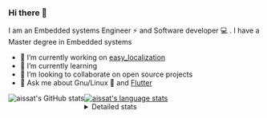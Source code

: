 ### Hi there 👋

I am an Embedded systems Engineer ⚡️ and Software developer 💻 . I have a Master degree in Embedded systems
- 🔭 I’m currently working on [easy_localization](https://pub.dev/packages/easy_localization)
- 🌱 I’m currently learning 
- 👯 I’m looking to collaborate on open source projects
- 💬 Ask me about  Gnu/Linux 🐧 and [Flutter](https://flutter.dev) 

<a href="https://profile-summary-for-github.com/user/aissat">
  <img align="left" height="170px" src="https://github-readme-stats.vercel.app/api?username=aissat&show_icons=true&line_height=27&count_private=true&include_all_commits=true" alt="aissat's GitHub stats"/>
  <img src="https://github-readme-stats.vercel.app/api/top-langs/?username=aissat&hide_langs_below=5&layout=compact" alt="aissat's language stats"/>
</a>

<details>
<summary>Detailed stats</summary>
 

### 🧐 Waka Stats

<!--START_SECTION:waka-->
![Profile Views](http://img.shields.io/badge/Profile%20Views-1-blue)

![Lines of code](https://img.shields.io/badge/From%20Hello%20World%20I%27ve%20Written-334948%20lines%20of%20code-blue)

**🐱 My Github Data** 

> 🏆 380 Contributions in the Year 2021
 > 
> 📦 43.8 kB Used in Github's Storage 
 > 
> 💼 Opted to Hire
 > 
> 📜 145 Public Repositories 
 > 
> 🔑 14 Private Repositories  
 > 
**I'm a Night 🦉** 

```text
🌞 Morning    23 commits     █░░░░░░░░░░░░░░░░░░░░░░░░   3.83% 
🌆 Daytime    71 commits     ███░░░░░░░░░░░░░░░░░░░░░░   11.83% 
🌃 Evening    265 commits    ███████████░░░░░░░░░░░░░░   44.17% 
🌙 Night      241 commits    ██████████░░░░░░░░░░░░░░░   40.17%

```
📅 **I'm Most Productive on Tuesday** 

```text
Monday       55 commits     ██░░░░░░░░░░░░░░░░░░░░░░░   9.17% 
Tuesday      138 commits    █████░░░░░░░░░░░░░░░░░░░░   23.0% 
Wednesday    88 commits     ███░░░░░░░░░░░░░░░░░░░░░░   14.67% 
Thursday     60 commits     ██░░░░░░░░░░░░░░░░░░░░░░░   10.0% 
Friday       91 commits     ███░░░░░░░░░░░░░░░░░░░░░░   15.17% 
Saturday     104 commits    ████░░░░░░░░░░░░░░░░░░░░░   17.33% 
Sunday       64 commits     ██░░░░░░░░░░░░░░░░░░░░░░░   10.67%

```


📊 **This Week I Spent My Time On** 

```text
⌚︎ Time Zone: Africa/Algiers

💬 Programming Languages: 
Dart                     38 mins             ████████░░░░░░░░░░░░░░░░░   31.5% 
Other                    29 mins             ██████░░░░░░░░░░░░░░░░░░░   23.98% 
Docker                   25 mins             █████░░░░░░░░░░░░░░░░░░░░   21.02% 
JSON                     10 mins             ██░░░░░░░░░░░░░░░░░░░░░░░   8.73% 
JavaScript               9 mins              ██░░░░░░░░░░░░░░░░░░░░░░░   8.09%

🔥 Editors: 
VS Code                  2 hrs 1 min         █████████████████████████   100.0%

💻 Operating System: 
Linux                    2 hrs 1 min         █████████████████████████   100.0%

```

**I Mostly Code in Dart** 

```text
Dart                     19 repos            █████████░░░░░░░░░░░░░░░░   35.85% 
TypeScript               5 repos             ██░░░░░░░░░░░░░░░░░░░░░░░   9.43% 
PHP                      4 repos             ██░░░░░░░░░░░░░░░░░░░░░░░   7.55% 
Vala                     4 repos             ██░░░░░░░░░░░░░░░░░░░░░░░   7.55% 
JavaScript               4 repos             ██░░░░░░░░░░░░░░░░░░░░░░░   7.55%

```


**Timeline**

![Chart not found](https://raw.githubusercontent.com/aissat/aissat/master/charts/bar_graph.png) 


 Last Updated on 20/08/2021
<!--END_SECTION:waka-->

</details>
